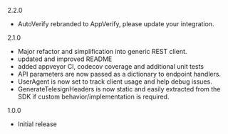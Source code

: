 2.2.0
- AutoVerify rebranded to AppVerify, please update your integration.

2.1.0
- Major refactor and simplification into generic REST client.
- updated and improved README
- added appveyor CI, codecov coverage and additional unit tests
- API parameters are now passed as a dictionary to endpoint handlers.
- UserAgent is now set to track client usage and help debug issues.
- GenerateTelesignHeaders is now static and easily extracted from the SDK if
  custom behavior/implementation is required.

1.0.0
- Initial release